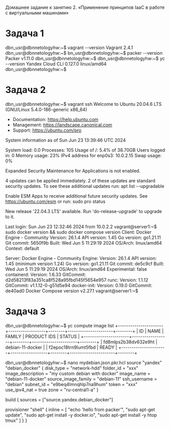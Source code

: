Домашнее задание к занятию 2. «Применение принципов IaaC в работе с виртуальными машинами»

# Задача 1

dbn_usr@dbnnetologyhw:~$ vagrant --version
Vagrant 2.4.1
dbn_usr@dbnnetologyhw:~$
bn_usr@dbnnetologyhw:~$ packer --version
Packer v1.11.0
dbn_usr@dbnnetologyhw:~$
dbn_usr@dbnnetologyhw:~$ yc --version
Yandex Cloud CLI 0.127.0 linux/amd64
dbn_usr@dbnnetologyhw:~$


# Задача 2

dbn_usr@dbnnetologyhw:~$ vagrant ssh
Welcome to Ubuntu 20.04.6 LTS (GNU/Linux 5.4.0-186-generic x86_64)

 * Documentation:  https://help.ubuntu.com
 * Management:     https://landscape.canonical.com
 * Support:        https://ubuntu.com/pro

 System information as of Sun Jun 23 13:39:46 UTC 2024

  System load:  0.0               Processes:               105
  Usage of /:   5.4% of 38.70GB   Users logged in:         0
  Memory usage: 23%               IPv4 address for enp0s3: 10.0.2.15
  Swap usage:   0%


Expanded Security Maintenance for Applications is not enabled.

4 updates can be applied immediately.
2 of these updates are standard security updates.
To see these additional updates run: apt list --upgradable

Enable ESM Apps to receive additional future security updates.
See https://ubuntu.com/esm or run: sudo pro status

New release '22.04.3 LTS' available.
Run 'do-release-upgrade' to upgrade to it.


Last login: Sun Jun 23 12:32:46 2024 from 10.0.2.2
vagrant@server1:~$ sudo docker version && sudo docker compose version
Client: Docker Engine - Community
 Version:           26.1.4
 API version:       1.45
 Go version:        go1.21.11
 Git commit:        5650f9b
 Built:             Wed Jun  5 11:29:19 2024
 OS/Arch:           linux/amd64
 Context:           default

Server: Docker Engine - Community
 Engine:
  Version:          26.1.4
  API version:      1.45 (minimum version 1.24)
  Go version:       go1.21.11
  Git commit:       de5c9cf
  Built:            Wed Jun  5 11:29:19 2024
  OS/Arch:          linux/amd64
  Experimental:     false
 containerd:
  Version:          1.6.33
  GitCommit:        d2d58213f83a351ca8f528a95fbd145f5654e957
 runc:
  Version:          1.1.12
  GitCommit:        v1.1.12-0-g51d5e94
 docker-init:
  Version:          0.19.0
  GitCommit:        de40ad0
Docker Compose version v2.27.1
vagrant@server1:~$


# Задача 3

dbn_usr@dbnnetologyhw:~$ yc compute image list
+----------------------+------------------+--------+----------------------+--------+
|          ID          |       NAME       | FAMILY |     PRODUCT IDS      | STATUS |
+----------------------+------------------+--------+----------------------+--------+
| fd8mlps2b38dv632e9ht | debian-11-docker |        | f2epoc18trn9lumt5fbd | READY  |
+----------------------+------------------+--------+----------------------+--------+


dbn_usr@dbnnetologyhw:~$ nano mydebian.json.pkr.hcl
source "yandex" "debian_docker" {
  disk_type           = "network-hdd"
  folder_id           = "xxx"
  image_description   = "my custom debian with docker"
  image_name          = "debian-11-docker"
  source_image_family = "debian-11"
  ssh_username        = "debian"
  subnet_id           = "e9beq4lmnqhlp7na9hum"
  token               = "xxx"
  use_ipv4_nat        = true
  zone                = "ru-central1-a"
}

build {
  sources = ["source.yandex.debian_docker"]

  provisioner "shell" {
    inline = [
      "echo 'hello from packer'",
      "sudo apt-get update",
      "sudo apt-get install -y docker.io",
      "sudo apt-get install -y htop tmux"
    ]
  }
}

